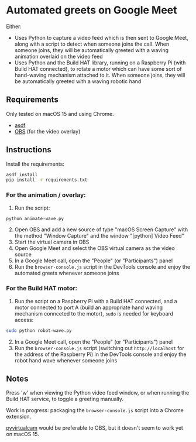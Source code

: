 # Automated greets on Google Meet

Either:
* Uses Python to capture a video feed which is then sent to Google Meet, along with a script to detect when someone joins the call. When someone joins, they will be automatically greeted with a waving animation overlaid on the video feed
* Uses Python and the Build HAT library, running on a Raspberry Pi (with Build HAT connected), to rotate a motor which can have some sort of hand-waving mechanism attached to it. When someone joins, they will be automatically greeted with a waving robotic hand

## Requirements

Only tested on macOS 15 and using Chrome.

* [asdf](https://asdf-vm.com/)
* [OBS](https://obsproject.com/) (for the video overlay)

## Instructions

Install the requirements:
```bash
asdf install
pip install -r requirements.txt
```

### For the animation / overlay:

1. Run the script:
```bash
python animate-wave.py
```
2. Open OBS and add a new source of type "macOS Screen Capture" with the method "Window Capture" and the window "[python] Video Feed"
3. Start the virtual camera in OBS
4. Open Google Meet and select the OBS virtual camera as the video source
5. In a Google Meet call, open the "People" (or "Participants") panel
6. Run the `browser-console.js` script in the DevTools console and enjoy the automated greets whenever someone joins

### For the Build HAT motor:

1. Run the script on a Raspberry Pi with a Build HAT connected, and a motor connected to port A (build an appropriate hand waving mechanism connceted to the motor), `sudo` is needed for keyboard access:
```bash
sudo python robot-wave.py
```
2. In a Google Meet call, open the "People" (or "Participants") panel
3. Run the `browser-console.js` script (switching out `http://localhost` for the address of the Raspberry Pi) in the DevTools console and enjoy the robot hand wave whenever someone joins

## Notes

Press 'w' when viewing the Python video feed window, or when running the Build HAT service, to toggle a greeting manually.

Work in progress: packaging the `browser-console.js` script into a Chrome extension.

[pyvirtualcam](https://pypi.org/project/pyvirtualcam/) would be preferable to OBS, but it doesn't seem to work yet on macOS 15.
